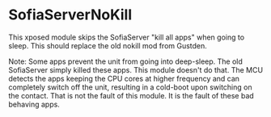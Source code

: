 # SofiaServerNoKill
This xposed module skips the SofiaServer "kill all apps" when going to sleep.
This should replace the old nokill mod from Gustden.

Note: Some apps prevent the unit from going into deep-sleep. The old SofiaServer simply killed these apps. This module doesn't do that. The MCU detects the apps keeping the CPU cores at higher frequency and can completely switch off the unit, resulting in a cold-boot upon switching on the contact. That is not the fault of this module. It is the fault of these bad behaving apps.

